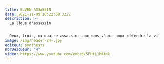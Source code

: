 ```yaml
---
title: ELVEN ASSASSIN
date: 2021-11-09T10:22:58.322Z
description: >-
  La ligue d'assassin


  Deux, trois, ou quatre assassins pourrons s'unir pour défendre la ville. Utilisez intelligemment les quatre postes d'archer pour survivre aussi longtemps que possible. Vous pourrez choisir un des servers publics, qui demande votre aide ou décidez de défendre le château seulement avec vos frères sur un server privé.
image: /img/header-24-.jpg
editeur: synthesys
nbrDeJoueur: "4"
video: https://www.youtube.com/embed/5PHtL1M01Nk
---
```

